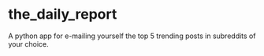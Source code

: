 # the_daily_report
A python app for e-mailing yourself the top 5 trending posts in subreddits of your choice.
